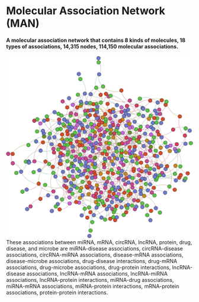# Molecular Association Network (MAN)
#### A molecular association network that contains 8 kinds of molecules, 18 types of associations, 14,315 nodes, 114,150 molecular associations.  
![Molecular Association Network](MAN.png)  
These associations between miRNA, mRNA, circRNA, lncRNA, protein, drug, disease, and microbe are miRNA-disease associations, circRNA-disease associations, circRNA-miRNA associations, disease-mRNA associations, disease-microbe associations, drug-disease interactions, drug-mRNA associations, drug-microbe associations, drug-protein interactions, lncRNA-disease associations, lncRNA-mRNA associations, lncRNA-miRNA associations, lncRNA-protein interactions, miRNA-drug associations, miRNA-mRNA associations, miRNA-protein interactions, mRNA-protein associations, protein-protein interactions. 

